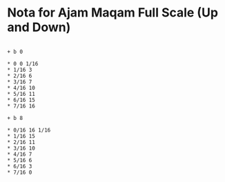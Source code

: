 # Nota for Ajam Maqam Full Scale (Up and Down)

```scenario oscilla

+ b 0

* 0 0 1/16
* 1/16 3
* 2/16 6
* 3/16 7
* 4/16 10
* 5/16 11
* 6/16 15
* 7/16 16

+ b 8

* 0/16 16 1/16
* 1/16 15
* 2/16 11
* 3/16 10
* 4/16 7
* 5/16 6
* 6/16 3
* 7/16 0

```
